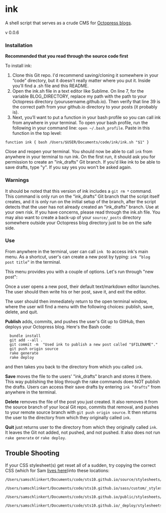 ink
========

A shell script that serves as a crude CMS for [Octopress blogs](http://octopress.org/). 

v 0.0.6


### Installation

**Recommended that you read through the source code first** 

To install ink: 

1. Clone this Git repo. I'd recommend saving/cloning it somewhere in your “code” directory, but it doesn't really matter where you put it. Inside you’ll find a .sh file and this README. 
2. Open the ink.sh file in a text editor like Sublime. On line 7, for the variable BLOG_DIRECTORY, replace my path with the path to your Octopress directory (yourusername.github.io). Then verify that line 39 is the correct path from your github.io directory to your posts (it probably is). 
3. Next, you’ll want to put a function in your bash profile so you can call ink from anywhere in your terminal. To open your bash profile, run the following in your command line: `open ~/.bash_profile`. Paste in this function in the top level:
```
function ink { bash /Users/$USER/Documents/code/ink/ink.sh "$1" }
```
Close and reopen your terminal. You should now be able to call `ink` from anywhere in your terminal to run ink. On the first run, it should ask you for permission to create an "ink_drafts" Git branch. If you'd like ink to be able to save drafts, type "y". If you say yes you won't be asked again. 

### Warnings

It should be noted that this version of ink includes a `git rm *` command. This command is only run on the “ink_drafts” Git branch that the script itself creates, and it is only run on the initial setup of the branch, after the script detects that the user has not already created an “ink_drafts” branch. Use at your own risk. If you have concerns, please read through the ink.sh file. You may also want to create a back-up of your `source/_posts` directory somewhere outside your Octopress blog directory just to be on the safe side. 

### Use

From anywhere in the terminal, user can call `ink ` to access ink's main menu. As a shortcut, user's can create a new post by typing: `ink “blog post title”` in the terminal.

This menu provides you with a couple of options. Let's run through "new post": 

Once a user opens a new post, their default text/markdown editor launches. The user should then write his or her post, save it, and exit the editor. 

The user should then immediately return to the open terminal window, where the user will find a menu with the following choices: publish, save, delete, and quit. 

**Publish** adds, commits, and pushes the user's Git up to GitHub, then deploys your Octopress blog. Here's the Bash code:

```shell
  bundle install
  git add --all .
  git commit -m  "Used ink to publish a new post called "$FILENAME"."  
  git push origin source
  rake generate
  rake deploy 
```
and then takes you back to the directory from which you called `ink`.

**Save** moves the file to the users' "ink_drafts" branch and stores it there. This way publishing the blog through the rake commands does NOT publish the drafts. Users can access their save drafts by entering `ink “drafts”` from anywhere in the terminal. 

**Delete** removes the file of the post you just created. It also removes it from the source branch of your local Git repo, commits that removal, and pushes to your remote source branch with `git push origin source`. It then returns the user to the directory from which they originally called `ink`.

**Quit** just returns user to the directory from which they originally called `ink`. It leaves the Git not added, not pushed, and not pushed. It also does not run `rake generate` or `rake deploy`.

## Trouble Shooting

If your CSS stylesheet(s) get reset all of a sudden, try copying the correct CSS (which for Sam [lives here](https://github.com/sts10/sts10.github.io/commit/c173a674a59ea025d6800c525d0b04cfb8617141))into these locations: 

```
/Users/samschlinkert/Documents/code/sts10.github.io/source/stylesheets/screen.css

/Users/samschlinkert/Documents/code/sts10.github.io/sass/custom/_styles.scss

/Users/samschlinkert/Documents/code/sts10.github.io/public/stylesheets/screen.css

/Users/samschlinkert/Documents/code/sts10.github.io/_deploy/stylesheets/screen.css
```

